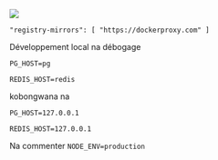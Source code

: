 ![](https://pub-b8db533c86124200a9d799bf3ba88099.r2.dev/2023/03/wbhiRD1.webp)

```
"registry-mirrors": [ "https://dockerproxy.com" ]
```

Développement local na débogage

```
PG_HOST=pg

REDIS_HOST=redis
```

kobongwana na

```
PG_HOST=127.0.0.1

REDIS_HOST=127.0.0.1

```

Na commenter `NODE_ENV=production`